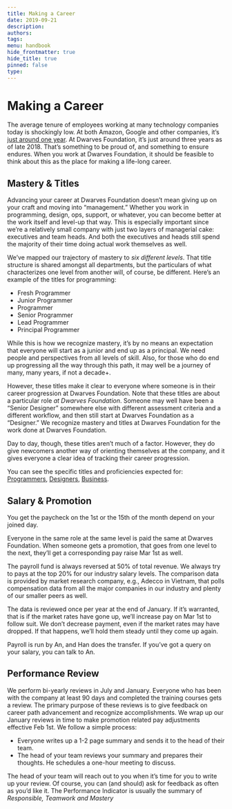 ```yaml
---
title: Making a Career
date: 2019-09-21
description: 
authors: 
tags: 
menu: handbook
hide_frontmatter: true
hide_title: true
pinned: false
type:
---
```

# Making a Career
The average tenure of employees working at many technology companies today is shockingly low. At both Amazon, Google and other companies, it’s [just around one year](http://www.techrepublic.com/blog/career-management/tech-companies-have-highest-turnover-rate/). At Dwarves Foundation, it’s just around three years as of late 2018. That’s something to be proud of, and something to ensure endures. When you work at Dwarves Foundation, it should be feasible to think about this as the place for making a life-long career.

## Mastery & Titles
Advancing your career at Dwarves Foundation doesn’t mean giving up on your craft and moving into “management.” Whether you work in programming, design, ops, support, or whatever, you can become better at the work itself and level-up that way. This is especially important since we’re a relatively small company with just two layers of managerial cake: executives and team heads. And both the executives and heads still spend the majority of their time doing actual work themselves as well.

We’ve mapped our trajectory of mastery to *six different levels*. That title structure is shared amongst all departments, but the particulars of what characterizes one level from another will, of course, be different. Here’s an example of the titles for programming:

* Fresh Programmer
* Junior Programmer
* Programmer
* Senior Programmer
* Lead Programmer
* Principal Programmer

While this is how we recognize mastery, it’s by no means an expectation that everyone will start as a junior and end up as a principal. We need people and perspectives from all levels of skill. Also, for those who do end up progressing all the way through this path, it may well be a journey of many, many years, if not a decade+.

However, these titles make it clear to everyone where someone is in their career progression at Dwarves Foundation. Note that these titles are about a particular role *at Dwarves Foundation*. Someone may well have been a “Senior Designer” somewhere else with different assessment criteria and a different workflow, and then still start at Dwarves Foundation as a “Designer.” We recognize mastery and titles at Dwarves Foundation for the work done at Dwarves Foundation.

Day to day, though, these titles aren’t much of a factor. However, they do give newcomers another way of orienting themselves at the company, and it gives everyone a clear idea of tracking their career progression.

You can see the specific titles and proficiencies expected for: [Programmers](/), [Designers](/), [Business](/).

## Salary & Promotion
You get the paycheck on the 1st or the 15th of the month depend on your joined day.

Everyone in the same role at the same level is paid the same at Dwarves Foundation. When someone gets a promotion, that goes from one level to the next, they’ll get a corresponding pay raise Mar 1st as well.

The payroll fund is always reversed at 50% of total revenue. We always try to pays at the top 20% for our industry salary levels. The comparison data is provided by market research company, e.g., Adecco in Vietnam, that polls compensation data from all the major companies in our industry and plenty of our smaller peers as well. 

The data is reviewed once per year at the end of January. If it’s warranted, that is if the market rates have gone up, we’ll increase pay on Mar 1st to follow suit. We don’t decrease payment, even if the market rates may have dropped. If that happens, we’ll hold them steady until they come up again.

Payroll is run by An, and Han does the transfer. If you’ve got a query on your salary, you can talk to An.

## Performance Review
We perform bi-yearly reviews in July and January. Everyone who has been with the company at least 90 days and completed the training courses gets a review. The primary purpose of these reviews is to give feedback on career path advancement and recognize accomplishments. We wrap up our January reviews in time to make promotion related pay adjustments effective Feb 1st. We follow a simple process:

* Everyone writes up a 1-2 page summary and sends it to the head of their team.
* The head of your team reviews your summary and prepares their thoughts. He schedules a one-hour meeting to discuss.

The head of your team will reach out to you when it’s time for you to write up your review. Of course, you can (and should) ask for feedback as often as you’d like it. The Performance Indicator is usually the summary of *Responsible, Teamwork and Mastery*
